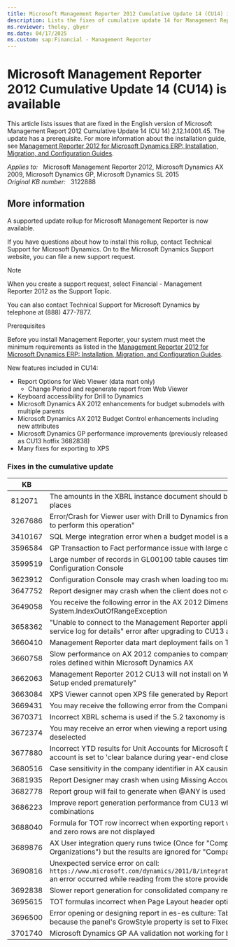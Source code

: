 ```yaml
---
title: Microsoft Management Reporter 2012 Cumulative Update 14 (CU14) is available
description: Lists the fixes of cumulative update 14 for Management Report 2012.
ms.reviewer: theley, gbyer
ms.date: 04/17/2025
ms.custom: sap:Financial - Management Reporter
---
```

# Microsoft Management Reporter 2012 Cumulative Update 14 (CU14) is available

This article lists issues that are fixed in the English version of Microsoft Management Report 2012 Cumulative Update 14 (CU 14) 2.12.14001.45. The update has a prerequisite. For more information about the installation guide, see [Management Reporter 2012 for Microsoft Dynamics ERP: Installation, Migration, and Configuration Guides](https://www.microsoft.com/download/details.aspx?id=5916).

_Applies to:_ &nbsp; Microsoft Management Reporter 2012, Microsoft Dynamics AX 2009, Microsoft Dynamics GP, Microsoft Dynamics SL 2015  
_Original KB number:_ &nbsp; 3122888

## More information

A supported update rollup for Microsoft Management Reporter is now available.

If you have questions about how to install this rollup, contact Technical Support for Microsoft Dynamics. On to the Microsoft Dynamics Support website, you can file a new support request.

> [!NOTE]
> When you create a support request, select Financial - Management Reporter 2012 as the Support Topic.

You can also contact Technical Support for Microsoft Dynamics by telephone at (888) 477-7877.

Prerequisites

Before you install Management Reporter, your system must meet the minimum requirements as listed in the [Management Reporter 2012 for Microsoft Dynamics ERP: Installation, Migration, and Configuration Guides](https://www.microsoft.com/download/details.aspx?id=5916).

New features included in CU14:

- Report Options for Web Viewer (data mart only)
  - Change Period and regenerate report from Web Viewer
- Keyboard accessibility for Drill to Dynamics
- Microsoft Dynamics AX 2012 enhancements for budget submodels with multiple parents
- Microsoft Dynamics AX 2012 Budget Control enhancements including new attributes
- Microsoft Dynamics GP performance improvements (previously released as CU13 hotfix 3682838)
- Many fixes for exporting to XPS

### Fixes in the cumulative update

|KB|Title|
|---|---|
|812071|The amounts in the XBRL instance document should be formatted to not display zeros after the first 2 decimal places|
|3267686|Error/Crash for Viewer user with Drill to Dynamics from Report Viewer desktop client "You don't have permission to perform this operation"|
|3410167|SQL Merge integration error when a budget model is a submodel for two or more models|
|3596584|GP Transaction to Fact performance issue with large chart of accounts|
|3599519|Large number of records in GL00100 table causes timeouts in integration and performance issues in Configuration Console|
|3623912|Configuration Console may crash when loading too many long events from the Event Viewer|
|3647752|Report designer may crash when the client does not contain the language culture defined for the company|
|3649058|You receive the following error in the AX 2012 Dimension Values to Dimension Values map: System.IndexOutOfRangeException|
|3658362|"Unable to connect to the Management Reporter application service. Make sure the service is started. See the service log for details" error after upgrading to CU13 and opening the Configuration Console|
|3660410|Management Reporter data mart deployment fails on Turkish_CI_AS database collation|
|3660758|Slow performance on AX 2012 companies to company map for Management Reporter if there are many security roles defined within Microsoft Dynamics AX|
|3662063|Management Reporter 2012 CU13 will not install on Windows Server 2008 SP2 - Error "Management Reporter Setup ended prematurely"|
|3663084|XPS Viewer cannot open XPS file generated by Report Designer Japanese version|
|3669431|You may receive the following error from the Companies to Companies map - "Sequence contains no elements"|
|3670371|Incorrect XBRL schema is used if the 5.2 taxonomy is selected|
|3672374|You may receive an error when viewing a report using the B0 print control and display blanks for zero amounts is deselected|
|3677880|Incorrect YTD results for Unit Accounts for Microsoft Dynamics GP when currency translation occurs and account is set to 'clear balance during year-end close'|
|3680516|Case sensitivity in the company identifier in AX causing Sped ECF not to be generated in some cases|
|3681935|Report Designer may crash when using Missing Account Analysis with excluded dimensions|
|3682778|Report group will fail to generate when @ANY is used for the company|
|3686223|Improve report generation performance from CU13 where many account filters exist with many dimension combinations|
|3688040|Formula for TOT row incorrect when exporting report with tree to Excel using "Export to single worksheet" option and zero rows are not displayed|
|3689876|AX User integration query runs twice (Once for "Company to Companies" and once for "Company to Organizations") but the results are ignored for "Company to Organizations"|
|3690816|Unexpected service error on call: `https://www.microsoft.com/dynamics/2011/8/integration/IConfigurationServiceContract/GetIntegrationGroups` an error occurred while reading from the store provider's data reader. See the inner exception for details. |
|3692838|Slower report generation for consolidated company reports from CU12 to CU14|
|3695615|TOT formulas incorrect when Page Layout header option selected and exporting to single worksheet|
|3696500|Error opening or designing report in es-es culture: TableLayoutPanel cannot expand to contain the control, because the panel's GrowStyle property is set to FixedSize.|
|3701740|Microsoft Dynamics GP AA validation not working for blank CurrencyID in GL20000 table with GP2015|
